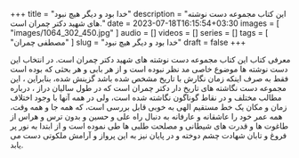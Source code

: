 +++
title = "خدا بود و دیگر هیچ نبود"
description = "این کتاب مجموعه دست نوشته های شهید دکتر چمران است."
date = 2023-07-18T16:15:54+03:30
images = [
    "images/1064_302_450.jpg"
]
audio = []
videos = []
series = []
tags = [
    "مصطفی چمران"
]
slug = "خدا بود و دیگر هیچ نبود"
draft = false
+++

معرفی کتاب
این کتاب مجموعه دست نوشته های شهید دکتر چمران است. در انتخاب این دست نوشته ها موضوع خاصی مد نظر نبوده است و از هر بابی و هر بحثی که بوده است فقط به صرف اینکه زمان نگارش با تاریخ مشخص شده باشد گزینش شده، بنابراین ، این مجموعه دست نگاشته های تاریخ دار دکتر چمران است که در طول سالیان دراز ، درباره مطالب مختلف و در نقاط گوناگون نگاشته شده است، ولی در همه آنها با وجود اختلاف زمان و مکان یک خط مستقیم الهی به خوبی قابل بررسی است، که همه جا و همه وقت، همه عمر خود را عاشقانه و عارفانه به دنبال راه علی و حسین و بدون ترس و هراس از طاغوت ها و قدرت های شیطانی و مصلحت طلبی ها طی نموده است و از ابتدا به نور پر فروغ و تابان شهادت چشم دوخته و در پایان نیز به این پرواز و آرامش ملکوتی دست می یابد.
